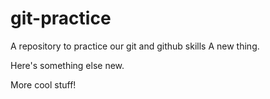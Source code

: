 # git-practice
A repository to practice our git and github skills
A new thing.

Here's something else new.

More cool stuff!
